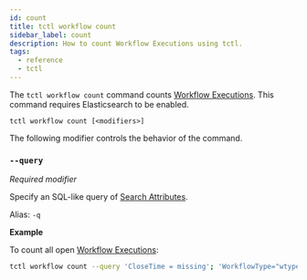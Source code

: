 ```yaml
---
id: count
title: tctl workflow count
sidebar_label: count
description: How to count Workflow Executions using tctl.
tags:
  - reference
  - tctl
---
```


The `tctl workflow count` command counts [Workflow Executions](/docs/concepts/what-is-a-workflow-execution).
This command requires Elasticsearch to be enabled.

`tctl workflow count [<modifiers>]`

The following modifier controls the behavior of the command.

### `--query`

_Required modifier_

Specify an SQL-like query of [Search Attributes](/docs/concepts/what-is-a-search-attribute).

Alias: `-q`

**Example**

To count all open [Workflow Executions](/docs/concepts/what-is-a-workflow-execution):

```bash
tctl workflow count --query 'CloseTime = missing'; 'WorkflowType="wtype" and CloseTime > 0'
```

